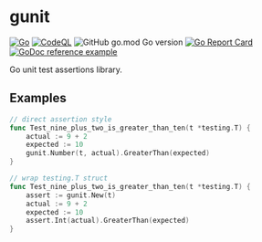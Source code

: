 # gunit

[![Go](https://github.com/gogunit/gunit/actions/workflows/go.yml/badge.svg)](https://github.com/gogunit/gunit/actions/workflows/go.yml)
[![CodeQL](https://github.com/gogunit/gunit/actions/workflows/codeql.yml/badge.svg)](https://github.com/gogunit/gunit/actions/workflows/codeql.yml)
![GitHub go.mod Go version](https://img.shields.io/github/go-mod/go-version/gogunit/gunit)
[![Go Report Card](https://goreportcard.com/badge/github.com/gogunit/gunit)](https://goreportcard.com/report/github.com/gogunit/gunit)
[![GoDoc reference example](https://img.shields.io/badge/godoc-reference-blue.svg)](https://godoc.org/github.com/gogunit/gunit/)

Go unit test assertions library.

## Examples

```go
// direct assertion style
func Test_nine_plus_two_is_greater_than_ten(t *testing.T) {
	actual := 9 + 2
	expected := 10
	gunit.Number(t, actual).GreaterThan(expected)
}

// wrap testing.T struct
func Test_nine_plus_two_is_greater_than_ten(t *testing.T) {
	assert := gunit.New(t)
	actual := 9 + 2
	expected := 10
	assert.Int(actual).GreaterThan(expected)
}

```
